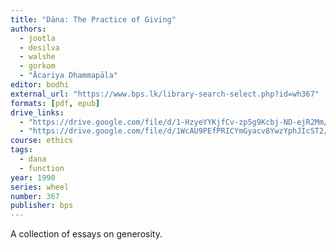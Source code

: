 ```yaml
---
title: "Dāna: The Practice of Giving"
authors:
  - jootla
  - desilva
  - walshe
  - gorkom
  - "Ācariya Dhammapāla"
editor: bodhi
external_url: "https://www.bps.lk/library-search-select.php?id=wh367"
formats: [pdf, epub]
drive_links:
  - "https://drive.google.com/file/d/1-HzyeYYKjfCv-zp5g9Kcbj-ND-ejR2Mm/view?usp=drivesdk"
  - "https://drive.google.com/file/d/1WcAU9PEfPRICYmGyacv8YwzYphJIcST2/view?usp=drivesdk"
course: ethics
tags:
  - dana
  - function
year: 1990
series: wheel
number: 367
publisher: bps
---
```


A collection of essays on generosity.

